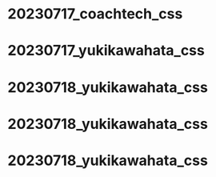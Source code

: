 # 20230717_coachtech_css
# 20230717_yukikawahata_css
# 20230718_yukikawahata_css
# 20230718_yukikawahata_css
# 20230718_yukikawahata_css
